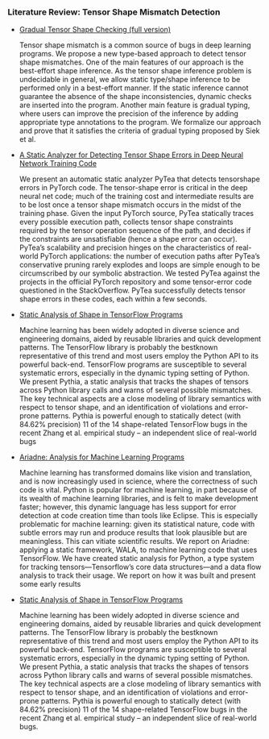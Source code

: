 ### Literature Review: Tensor Shape Mismatch Detection

- [Gradual Tensor Shape Checking (full version)](https://arxiv.org/pdf/2203.08402)

  Tensor shape mismatch is a common source of bugs in deep
  learning programs. We propose a new type-based approach to detect
  tensor shape mismatches. One of the main features of our approach is
  the best-effort shape inference. As the tensor shape inference problem
  is undecidable in general, we allow static type/shape inference to be
  performed only in a best-effort manner. If the static inference cannot
  guarantee the absence of the shape inconsistencies, dynamic checks are
  inserted into the program. Another main feature is gradual typing, where
  users can improve the precision of the inference by adding appropriate
  type annotations to the program. We formalize our approach and prove
  that it satisfies the criteria of gradual typing proposed by Siek et al.

- [A Static Analyzer for Detecting Tensor Shape Errors in Deep Neural Network Training Code](https://sf.snu.ac.kr/publications/pytea.pdf)

  We present an automatic static analyzer PyTea that detects tensorshape errors in PyTorch code. The tensor-shape error is critical in
  the deep neural net code; much of the training cost and intermediate results are to be lost once a tensor shape mismatch occurs in
  the midst of the training phase. Given the input PyTorch source,
  PyTea statically traces every possible execution path, collects tensor
  shape constraints required by the tensor operation sequence of the
  path, and decides if the constraints are unsatisfiable (hence a shape
  error can occur). PyTea’s scalability and precision hinges on the
  characteristics of real-world PyTorch applications: the number of
  execution paths after PyTea’s conservative pruning rarely explodes
  and loops are simple enough to be circumscribed by our symbolic
  abstraction. We tested PyTea against the projects in the official
  PyTorch repository and some tensor-error code questioned in the
  StackOverflow. PyTea successfully detects tensor shape errors in
  these codes, each within a few seconds.

- [Static Analysis of Shape in TensorFlow Programs](https://drops.dagstuhl.de/storage/00lipics/lipics-vol166-ecoop2020/LIPIcs.ECOOP.2020.15/LIPIcs.ECOOP.2020.15.pdf)

  Machine learning has been widely adopted in diverse science and engineering domains, aided by
  reusable libraries and quick development patterns. The TensorFlow library is probably the bestknown representative of this trend and most users employ the Python API to its powerful back-end.
  TensorFlow programs are susceptible to several systematic errors, especially in the dynamic typing
  setting of Python. We present Pythia, a static analysis that tracks the shapes of tensors across
  Python library calls and warns of several possible mismatches. The key technical aspects are a close
  modeling of library semantics with respect to tensor shape, and an identification of violations and
  error-prone patterns. Pythia is powerful enough to statically detect (with 84.62% precision) 11 of
  the 14 shape-related TensorFlow bugs in the recent Zhang et al. empirical study – an independent
  slice of real-world bugs

- [Ariadne: Analysis for Machine Learning Programs](https://arxiv.org/pdf/1805.04058)

  Machine learning has transformed domains like vision and
  translation, and is now increasingly used in science, where
  the correctness of such code is vital. Python is popular for
  machine learning, in part because of its wealth of machine
  learning libraries, and is felt to make development faster;
  however, this dynamic language has less support for error
  detection at code creation time than tools like Eclipse. This
  is especially problematic for machine learning: given its statistical nature, code with subtle errors may run and produce
  results that look plausible but are meaningless. This can
  vitiate scientific results. We report on Ariadne: applying a
  static framework, WALA, to machine learning code that uses
  TensorFlow. We have created static analysis for Python, a
  type system for tracking tensors—Tensorflow’s core data
  structures—and a data flow analysis to track their usage. We
  report on how it was built and present some early results

- [Static Analysis of Shape in TensorFlow Programs](https://drops.dagstuhl.de/storage/00lipics/lipics-vol166-ecoop2020/LIPIcs.ECOOP.2020.15/LIPIcs.ECOOP.2020.15.pdf)

  Machine learning has been widely adopted in diverse science and engineering domains, aided by
  reusable libraries and quick development patterns. The TensorFlow library is probably the bestknown representative of this trend and most users employ the Python API to its powerful back-end.
  TensorFlow programs are susceptible to several systematic errors, especially in the dynamic typing
  setting of Python. We present Pythia, a static analysis that tracks the shapes of tensors across
  Python library calls and warns of several possible mismatches. The key technical aspects are a close
  modeling of library semantics with respect to tensor shape, and an identification of violations and
  error-prone patterns. Pythia is powerful enough to statically detect (with 84.62% precision) 11 of
  the 14 shape-related TensorFlow bugs in the recent Zhang et al. empirical study – an independent
  slice of real-world bugs.
